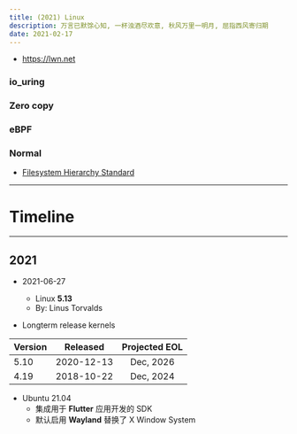 ```yaml
---
title: (2021) Linux
description: 万言已默馀心知, 一杯浊酒尽欢意, 秋风万里一明月, 屈指西风寄归期
date: 2021-02-17
---
```


* https://lwn.net

### io_uring

### Zero copy

### eBPF

### Normal

* [Filesystem Hierarchy Standard](https://en.wikipedia.org/wiki/Filesystem_Hierarchy_Standard)

------------------

# Timeline

------------------

## 2021

* 2021-06-27
  - Linux **5.13**
  - By: Linus Torvalds

* Longterm release kernels

| Version |  Released  | Projected EOL |
| ------- |:----------:|:-------------:|
|  5.10   | 2020-12-13 |   Dec, 2026   |
|  4.19   | 2018-10-22 |   Dec, 2024   |

* Ubuntu 21.04
  - 集成用于 **Flutter** 应用开发的 SDK
  - 默认启用 **Wayland** 替换了 X Window System
